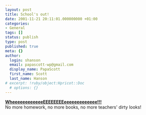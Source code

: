 ```yaml
---
layout: post
title: School's out!
date: 2001-11-21 20:11:01.000000000 +01:00
categories:
- General
tags: []
status: publish
type: post
published: true
meta: {}
author:
  login: shanson
  email: papascott-wp@gmail.com
  display_name: PapaScott
  first_name: Scott
  last_name: Hanson
# excerpt: !ruby/object:Hpricot::Doc
  # options: {}
---
```

<p><b><a href="http://andrea.editthispage.com/2001/11/20">WheeeeeeeeeeeeEEEEEEEEeeeeeeeeeeeee!!!</a></b><br />
 No more homework, no more books, no more teachers' dirty looks!</p>
